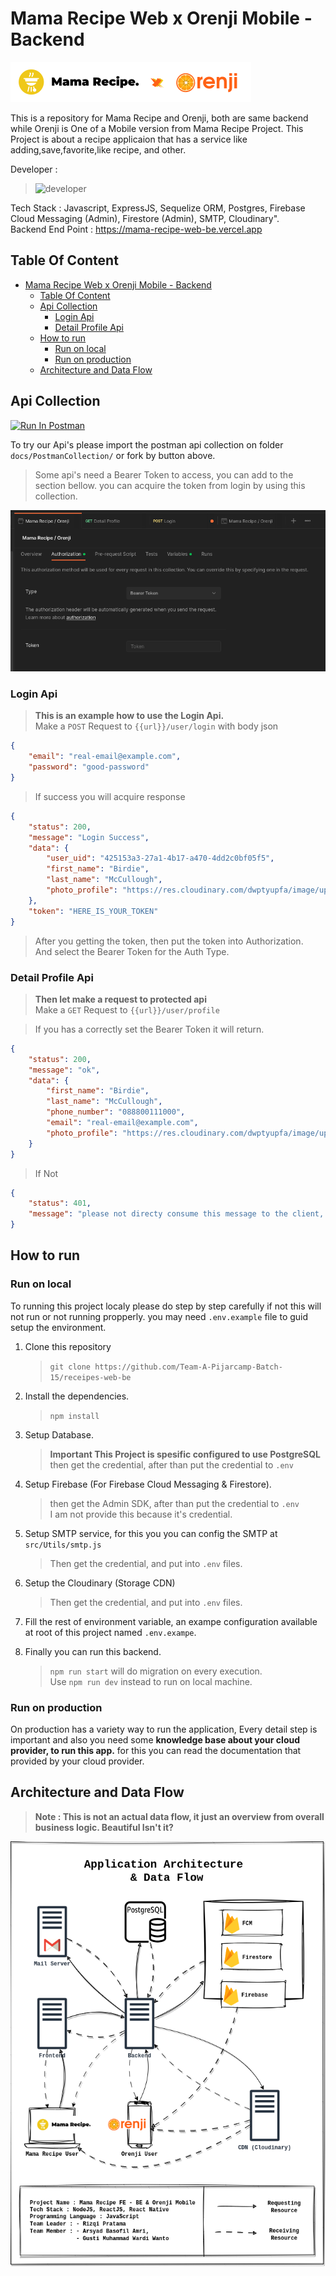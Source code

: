 # Mama Recipe Web x Orenji Mobile - Backend

![badge](./docs/Pictures/badge-mama-recipe-x-tomato.png)  

This is a repository for Mama Recipe and Orenji, both are same backend while Orenji is One of a Mobile version from Mama Recipe Project. This Project is about a recipe applicaion that has a service like adding,save,favorite,like recipe, and other.

Developer :

> ![developer](https://contrib.rocks/image?repo=Team-A-Pijarcamp-Batch-15/receipes-web-be&anon=false)

Tech Stack : Javascript, ExpressJS, Sequelize ORM, Postgres, Firebase Cloud Messaging (Admin), Firestore (Admin), SMTP, Cloudinary".  
Backend End Point : <https://mama-recipe-web-be.vercel.app>

## Table Of Content

- [Mama Recipe Web x Orenji Mobile - Backend](#mama-recipe-web-x-orenji-mobile---backend)
  - [Table Of Content](#table-of-content)
  - [Api Collection](#api-collection)
    - [Login Api](#login-api)
    - [Detail Profile Api](#detail-profile-api)
  - [How to run](#how-to-run)
    - [Run on local](#run-on-local)
    - [Run on production](#run-on-production)
  - [Architecture and Data Flow](#architecture-and-data-flow)

## Api Collection

[<img src="https://run.pstmn.io/button.svg" alt="Run In Postman" style="width: 128px; height: 32px;">](https://god.gw.postman.com/run-collection/31887036-b7325b32-ede3-44ee-97f0-7167c422f018?action=collection%2Ffork&source=rip_markdown&collection-url=entityId%3D31887036-b7325b32-ede3-44ee-97f0-7167c422f018%26entityType%3Dcollection%26workspaceId%3Da3e74e79-7441-46b7-ab79-84fcc8a5c2a8)

To try our Api's please import the postman api collection on folder ``docs/PostmanCollection/`` or fork by button above.

> Some api's need a Bearer Token to access, you can add to the section bellow. you can acquire the token from login by using this collection.

![Alt text](docs/Pictures/auth.png)

### Login Api

> **This is an example how to use the Login Api.**  
> Make a ``POST`` Request to ``{{url}}/user/login`` with body json

```json
{
    "email": "real-email@example.com",
    "password": "good-password"
}
```

> If success you will acquire response

```json
{
    "status": 200,
    "message": "Login Success",
    "data": {
        "user_uid": "425153a3-27a1-4b17-a470-4dd2c0bf05f5",
        "first_name": "Birdie",
        "last_name": "McCullough",
        "photo_profile": "https://res.cloudinary.com/dwptyupfa/image/upload/v1702973222/profile/i0bxegbko7lmpiug0wfm.png"
    },
    "token": "HERE_IS_YOUR_TOKEN"
}
```

> After you getting the token, then put the token into Authorization.  
> And select the Bearer Token for the Auth Type.

### Detail Profile Api

> **Then let make a request to protected api**  
> Make a ``GET`` Request to ``{{url}}/user/profile``

> If you has a correctly set the Bearer Token it will return.

```json
{
    "status": 200,
    "message": "ok",
    "data": {
        "first_name": "Birdie",
        "last_name": "McCullough",
        "phone_number": "088800111000",
        "email": "real-email@example.com",
        "photo_profile": "https://res.cloudinary.com/dwptyupfa/image/upload/v1702973222/profile/i0bxegbko7lmpiug0wfm.png"
    }
}
```

> If Not

```json
{
    "status": 401,
    "message": "please not directy consume this message to the client, you're try to access the endpoint that need a login, or you has not correctly attach the auth headers."
}
```

## How to run  

### Run on local

To running this project localy please do step by step carefully if not this will not run or not running propperly. you may need ``.env.example`` file to guid setup the environment.

1. Clone this repository
   > ``git clone https://github.com/Team-A-Pijarcamp-Batch-15/receipes-web-be``
2. Install the dependencies.
   > ``npm install``

3. Setup Database.
   > **Important This Project is spesific configured to use PostgreSQL**  
   > then get the credential, after than put the credential to ``.env``  

4. Setup Firebase (For Firebase Cloud Messaging & Firestore).
   > then get the Admin SDK, after than put the credential to ``.env``  
   > I am not provide this because it's credential.

5. Setup SMTP service, for this you you can config the SMTP at ``src/Utils/smtp.js``
   > Then get the credential, and put into ``.env`` files.

6. Setup the Cloudinary (Storage CDN)
   > Then get the credential, and put into ``.env`` files.
7. Fill the rest of environment variable, an exampe configuration available at  root of this project named ``.env.exampe``.
8. Finally you can run this backend.
   > ``npm run start`` will do migration on every execution.  
   > Use ``npm run dev`` instead to run on local machine.

### Run on production

On production has a variety way to run the application, Every detail step is important and also you need some **knowledge base about your cloud provider, to run this app.** for this you can read the documentation that provided by your cloud provider.

## Architecture and Data Flow

> **Note : This is not an actual data flow, it just an overview from overall business logic. Beautiful Isn't it?**

![arch](./docs/Pictures/architecture.png)

